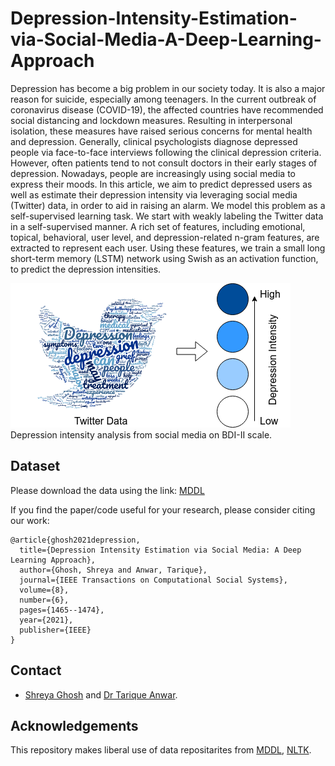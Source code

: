 # Depression-Intensity-Estimation-via-Social-Media-A-Deep-Learning-Approach

Depression has become a big problem in our society today. It is also a major reason for suicide, especially among teenagers. In the current outbreak of coronavirus disease (COVID-19), the affected countries have recommended social distancing and lockdown measures. Resulting in interpersonal isolation, these measures have raised serious concerns for mental health and depression. Generally, clinical psychologists diagnose depressed people via face-to-face interviews following the clinical depression criteria. However, often patients tend to not consult doctors in their early stages of depression. Nowadays, people are increasingly using social media to express their moods. In this article, we aim to predict depressed users as well as estimate their depression intensity via leveraging social media (Twitter) data, in order to aid in raising an alarm. We model this problem as a  self-supervised learning task. We start with weakly labeling the Twitter data in a self-supervised manner. A rich set of features, including emotional, topical, behavioral, user level, and depression-related n-gram features, are extracted to represent each user. Using these features, we train a small long short-term memory (LSTM) network using Swish as an activation function, to predict the depression intensities.

![Scale](/figs/depression_intensity.png) 
Depression intensity analysis from social media on BDI-II scale.

## Dataset
Please download the data using the link: [MDDL](https://github.com/sunlightsgy/MDDL) 

If you find the paper/code useful for your research, please consider citing our work:
```
@article{ghosh2021depression,
  title={Depression Intensity Estimation via Social Media: A Deep Learning Approach},
  author={Ghosh, Shreya and Anwar, Tarique},
  journal={IEEE Transactions on Computational Social Systems},
  volume={8},
  number={6},
  pages={1465--1474},
  year={2021},
  publisher={IEEE}
}
```
## Contact
- <a href="https://sites.google.com/view/shreyaghosh/home">Shreya Ghosh</a> and <a href="https://scholar.google.com/citations?user=pomKKtoAAAAJ&hl=en">Dr Tarique Anwar</a>.

## Acknowledgements
This repository makes liberal use of data repositarites from 
[MDDL](https://github.com/sunlightsgy/MDDL), [NLTK](https://www.nltk.org/index.html).
